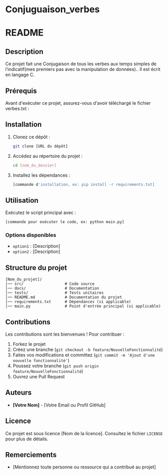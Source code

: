 # Conjuguaison_verbes

# README

## Description
Ce projet fait  une  Conjugaison de tous les verbes aux temps simples de l’indicatif(mes premiers pas avec la manipulation de données).. Il est écrit en langage C.

## Prérequis
Avant d'exécuter ce projet, assurez-vous d'avoir téléchargé le fichier verbes.txt :


## Installation
1. Clonez ce dépôt :
   ```bash
   git clone [URL du dépôt]
   ```
2. Accédez au répertoire du projet :
   ```bash
   cd [nom_du_dossier]
   ```
3. Installez les dépendances :
   ```bash
   [commande d'installation, ex: pip install -r requirements.txt]
   ```

## Utilisation
Exécutez le script principal avec :
```bash
[commande pour exécuter le code, ex: python main.py]
```

### Options disponibles
- `option1` : [Description]
- `option2` : [Description]

## Structure du projet
```
[Nom_du_projet]/
│── src/                  # Code source
│── docs/                 # Documentation
│── tests/                # Tests unitaires
│── README.md             # Documentation du projet
│── requirements.txt      # Dépendances (si applicable)
│── main.py               # Point d'entrée principal (si applicable)
```

## Contributions
Les contributions sont les bienvenues ! Pour contribuer :
1. Forkez le projet
2. Créez une branche (`git checkout -b feature/NouvelleFonctionnalité`)
3. Faites vos modifications et committez (`git commit -m 'Ajout d'une nouvelle fonctionnalité'`)
4. Poussez votre branche (`git push origin feature/NouvelleFonctionnalité`)
5. Ouvrez une Pull Request

## Auteurs
- **[Votre Nom]** - [Votre Email ou Profil GitHub]

## Licence
Ce projet est sous licence [Nom de la licence]. Consultez le fichier `LICENSE` pour plus de détails.

## Remerciements
- [Mentionnez toute personne ou ressource qui a contribué au projet]


